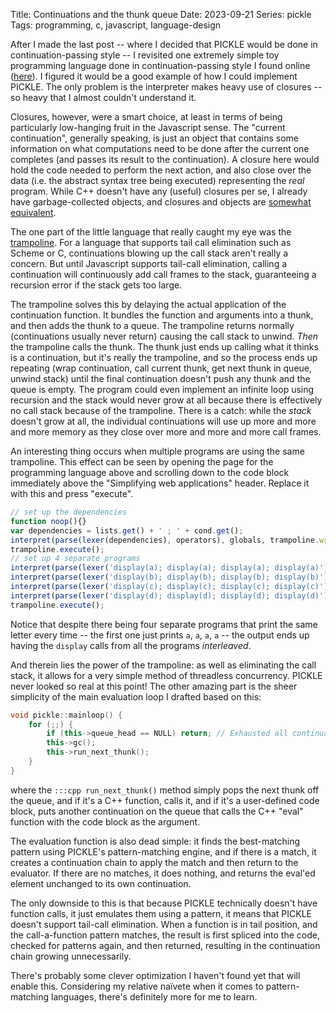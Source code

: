 Title: Continuations and the thunk queue
Date: 2023-09-21
Series: pickle
Tags: programming, c, javascript, language-design

After I made the last post -- where I decided that PICKLE would be done in continuation-passing style -- I revisited one extremely simple toy programming language done in continuation-passing style I found online ([here](https://curiosity-driven.org/continuations#interpreter)). I figured it would be a good example of how I could implement PICKLE. The only problem is the interpreter makes heavy use of closures -- so heavy that I almost couldn't understand it.

Closures, however, were a smart choice, at least in terms of being particularly low-hanging fruit in the Javascript sense. The "current continuation", generally speaking, is just an object that contains some information on what computations need to be done after the current one completes (and passes its result to the continuation). A closure here would hold the code needed to perform the next action, and also close over the data (i.e. the abstract syntax tree being executed) representing the *real* program. While C++ doesn't have any (useful) closures per se, I already have garbage-collected objects, and closures and objects are [somewhat equivalent](https://wiki.c2.com/?ClosuresAndObjectsAreEquivalent).

The one part of the little language that really caught my eye was the [trampoline](https://en.wikipedia.org/wiki/Trampoline_(computing)#High-level_programming). For a language that supports tail call elimination such as Scheme or C, continuations blowing up the call stack aren't really a concern. But until Javascript supports tail-call elimination, calling a continuation will continuously add call frames to the stack, guaranteeing a recursion error if the stack gets too large.

The trampoline solves this by delaying the actual application of the continuation function. It bundles the function and arguments into a thunk, and then adds the thunk to a queue. The trampoline returns normally (continuations usually never return) causing the call stack to unwind. *Then* the trampoline calls the thunk. The thunk just ends up calling what it thinks is a continuation, but it's really the trampoline, and so the process ends up repeating (wrap continuation, call current thunk, get next thunk in queue, unwind stack) until the final continuation doesn't push any thunk and the queue is empty. The program could even implement an infinite loop using recursion and the stack would never grow at all because there is effectively no call stack because of the trampoline. There is a catch: while the *stack* doesn't grow at all, the individual continuations will use up more and more and more memory as they close over more and more and more call frames.

An interesting thing occurs when multiple programs are using the same trampoline. This effect can be seen by opening the page for the programming language above and scrolling down to the code block immediately above the "Simplifying web applications" header. Replace it with this and press "execute".

```js
// set up the dependencies
function noop(){}
var dependencies = lists.get() + ' ; ' + cond.get();
interpret(parse(lexer(dependencies), operators), globals, trampoline.wrap, noop);
trampoline.execute();
// set up 4 separate programs
interpret(parse(lexer('display(a); display(a); display(a); display(a)'), operators), globals, trampoline.wrap, noop);
interpret(parse(lexer('display(b); display(b); display(b); display(b)'), operators), globals, trampoline.wrap, noop);
interpret(parse(lexer('display(c); display(c); display(c); display(c)'), operators), globals, trampoline.wrap, noop);
interpret(parse(lexer('display(d); display(d); display(d); display(d)'), operators), globals, trampoline.wrap, noop);
trampoline.execute();
```

Notice that despite there being four separate programs that print the same letter every time -- the first one just prints `a`, `a`, `a`, `a` -- the output ends up having the `display` calls from all the programs *interleaved*.

And therein lies the power of the trampoline: as well as eliminating the call stack, it allows for a very simple method of threadless concurrency. PICKLE never looked so real at this point! The other amazing part is the sheer simplicity of the main evaluation loop I drafted based on this:

```cpp
void pickle::mainloop() {
    for (;;) {
        if (this->queue_head == NULL) return; // Exhausted all continuations, program is complete
        this->gc();
        this->run_next_thunk();
    }
}
```

where the `:::cpp run_next_thunk()` method simply pops the next thunk off the queue, and if it's a C++ function, calls it, and if it's a user-defined code block, puts another continuation on the queue that calls the C++ "eval" function with the code block as the argument.

The evaluation function is also dead simple: it finds the best-matching pattern using PICKLE's pattern-matching engine, and if there is a match, it creates a continuation chain to apply the match and then return to the evaluator. If there are no matches, it does nothing, and returns the eval'ed element unchanged to its own continuation.

The only downside to this is that because PICKLE technically doesn't have function calls, it just emulates them using a pattern, it means that PICKLE doesn't support tail-call elimination. When a function is in tail position, and the call-a-function pattern matches, the result is first spliced into the code, checked for patterns again, and then returned, resulting in the continuation chain growing unnecessarily.

There's probably some clever optimization I haven't found yet that will enable this. Considering my relative na&iuml;vete when it comes to pattern-matching languages, there's definitely more for me to learn.
